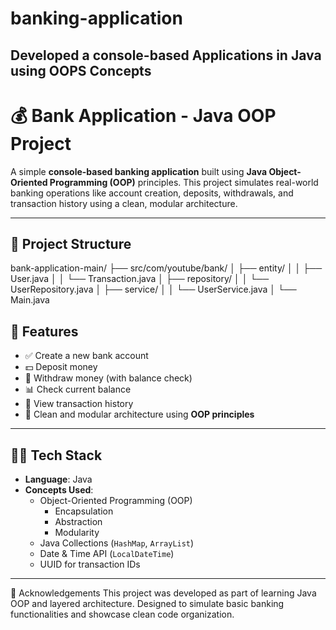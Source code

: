 # banking-application
Developed a console-based Applications in Java using OOPS Concepts 
---
# 💰 Bank Application - Java OOP Project

A simple **console-based banking application** built using **Java Object-Oriented Programming (OOP)** principles. This project simulates real-world banking operations like account creation, deposits, withdrawals, and transaction history using a clean, modular architecture.

---

## 📁 Project Structure

bank-application-main/
├── src/com/youtube/bank/
│ ├── entity/
│ │ ├── User.java
│ │ └── Transaction.java
│ ├── repository/
│ │ └── UserRepository.java
│ ├── service/
│ │ └── UserService.java
│ └── Main.java
## 🚀 Features

- ✅ Create a new bank account
- 💵 Deposit money
- 💸 Withdraw money (with balance check)
- 📊 Check current balance
- 📜 View transaction history
- 🧼 Clean and modular architecture using **OOP principles**

---

## 👨‍💻 Tech Stack

- **Language**: Java  
- **Concepts Used**:
  - Object-Oriented Programming (OOP)
    - Encapsulation
    - Abstraction
    - Modularity
  - Java Collections (`HashMap`, `ArrayList`)
  - Date & Time API (`LocalDateTime`)
  - UUID for transaction IDs

---
🤝 Acknowledgements
This project was developed as part of learning Java OOP and layered architecture. Designed to simulate basic banking functionalities and showcase clean code organization.
